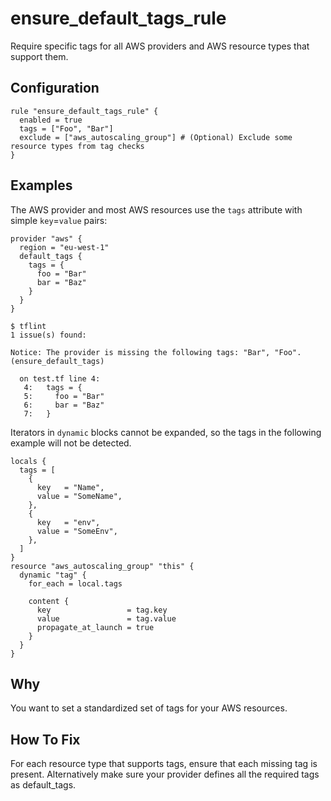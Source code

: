 # ensure_default_tags_rule

Require specific tags for all AWS providers and AWS resource types that support them.

## Configuration

```hcl
rule "ensure_default_tags_rule" {
  enabled = true
  tags = ["Foo", "Bar"]
  exclude = ["aws_autoscaling_group"] # (Optional) Exclude some resource types from tag checks
}
```

## Examples

The AWS provider and most AWS resources use the `tags` attribute with simple `key`=`value` pairs:

```hcl
provider "aws" {
  region = "eu-west-1"
  default_tags {
    tags = {
      foo = "Bar"
      bar = "Baz"
    }
  }
}

```

```
$ tflint
1 issue(s) found:

Notice: The provider is missing the following tags: "Bar", "Foo". (ensure_default_tags)

  on test.tf line 4:
   4:   tags = {
   5:     foo = "Bar"
   6:     bar = "Baz"
   7:   }
```

Iterators in `dynamic` blocks cannot be expanded, so the tags in the following example will not be detected.

```hcl
locals {
  tags = [
    {
      key   = "Name",
      value = "SomeName",
    },
    {
      key   = "env",
      value = "SomeEnv",
    },
  ]
}
resource "aws_autoscaling_group" "this" {
  dynamic "tag" {
    for_each = local.tags

    content {
      key                 = tag.key
      value               = tag.value
      propagate_at_launch = true
    }
  }
}
```

## Why

You want to set a standardized set of tags for your AWS resources.

## How To Fix

For each resource type that supports tags, ensure that each missing tag is present. Alternatively make sure your provider defines all the required tags as default_tags.
